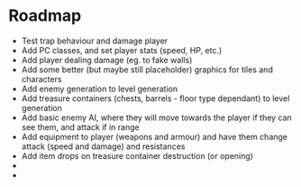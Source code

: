 # Roadmap

  * Test trap behaviour and damage player
  * Add PC classes, and set player stats (speed, HP, etc.)
  * Add player dealing damage (eg. to fake walls)
  * Add some better (but maybe still placeholder) graphics for tiles and characters
  * Add enemy generation to level generation
  * Add treasure containers (chests, barrels - floor type dependant) to level generation
  * Add basic enemy AI, where they will move towards the player if they can see them, and attack if in range
  * Add equipment to player (weapons and armour) and have them change attack (speed and damage) and resistances
  * Add item drops on treasure container destruction (or opening)
  * 
  * 
